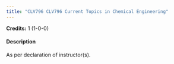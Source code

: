 ```yaml
---
title: "CLV796 CLV796 Current Topics in Chemical Engineering"
---
```

**Credits:** 1 (1-0-0)

#### Description
As per declaration of instructor(s).